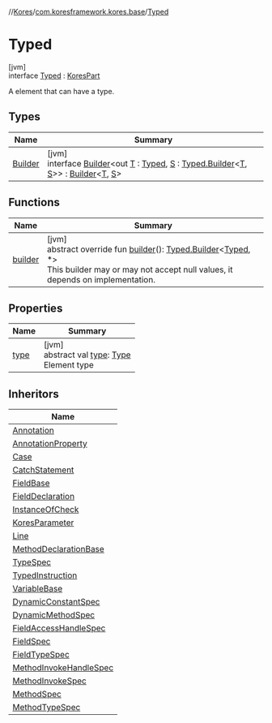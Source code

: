 //[Kores](../../../index.md)/[com.koresframework.kores.base](../index.md)/[Typed](index.md)

# Typed

[jvm]\
interface [Typed](index.md) : [KoresPart](../../com.koresframework.kores/-kores-part/index.md)

A element that can have a type.

## Types

| Name | Summary |
|---|---|
| [Builder](-builder/index.md) | [jvm]<br>interface [Builder](-builder/index.md)<out [T](-builder/index.md) : [Typed](index.md), [S](-builder/index.md) : [Typed.Builder](-builder/index.md)<[T](-builder/index.md), [S](-builder/index.md)>> : [Builder](../../com.koresframework.kores.builder/-builder/index.md)<[T](-builder/index.md), [S](-builder/index.md)> |

## Functions

| Name | Summary |
|---|---|
| [builder](builder.md) | [jvm]<br>abstract override fun [builder](builder.md)(): [Typed.Builder](-builder/index.md)<[Typed](index.md), *><br>This builder may or may not accept null values, it depends on implementation. |

## Properties

| Name | Summary |
|---|---|
| [type](type.md) | [jvm]<br>abstract val [type](type.md): [Type](https://docs.oracle.com/javase/8/docs/api/java/lang/reflect/Type.html)<br>Element type |

## Inheritors

| Name |
|---|
| [Annotation](../-annotation/index.md) |
| [AnnotationProperty](../-annotation-property/index.md) |
| [Case](../-case/index.md) |
| [CatchStatement](../-catch-statement/index.md) |
| [FieldBase](../-field-base/index.md) |
| [FieldDeclaration](../-field-declaration/index.md) |
| [InstanceOfCheck](../-instance-of-check/index.md) |
| [KoresParameter](../-kores-parameter/index.md) |
| [Line](../-line/-typed-line/index.md) |
| [MethodDeclarationBase](../-method-declaration-base/index.md) |
| [TypeSpec](../-type-spec/index.md) |
| [TypedInstruction](../-typed-instruction/index.md) |
| [VariableBase](../-variable-base/index.md) |
| [DynamicConstantSpec](../../com.koresframework.kores.common/-dynamic-constant-spec/index.md) |
| [DynamicMethodSpec](../../com.koresframework.kores.common/-dynamic-method-spec/index.md) |
| [FieldAccessHandleSpec](../../com.koresframework.kores.common/-field-access-handle-spec/index.md) |
| [FieldSpec](../../com.koresframework.kores.common/-field-spec/index.md) |
| [FieldTypeSpec](../../com.koresframework.kores.common/-field-type-spec/index.md) |
| [MethodInvokeHandleSpec](../../com.koresframework.kores.common/-method-invoke-handle-spec/index.md) |
| [MethodInvokeSpec](../../com.koresframework.kores.common/-method-invoke-spec/index.md) |
| [MethodSpec](../../com.koresframework.kores.common/-method-spec/index.md) |
| [MethodTypeSpec](../../com.koresframework.kores.common/-method-type-spec/index.md) |
